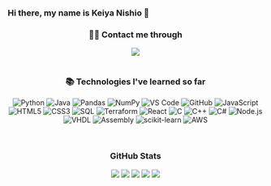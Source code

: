 ### Hi there, my name is Keiya Nishio 👋

 

<h3 align="center">🤝🏻 Contact me through</h3> 
<div align = "center">
  <a href="https://www.linkedin.com/in/keiya-nishio-4717892bb/" target="_blank"><img src="https://img.shields.io/badge/-LinkedIn-%230077B5?style=for-the-badge&logo=linkedin&logoColor=white" target="_blank"></a> 
</div>
</br>
<h3 align="center">📚 Technologies I've learned so far</h3>
<div align="center">

![Python](https://img.shields.io/badge/python%20-%2314354C.svg?&style=for-the-badge&logo=python&logoColor=white)
![Java](https://img.shields.io/badge/Java-ED8B00?style=for-the-badge&logo=java&logoColor=white) 
![Pandas](https://img.shields.io/badge/Pandas-2C2D72?style=for-the-badge&logo=pandas&logoColor=white)
![NumPy](https://img.shields.io/badge/numpy%20-%23013243.svg?&style=for-the-badge&logo=numpy&logoColor=white)
![VS Code](https://img.shields.io/badge/-VS%20Code-007ACC?style=for-the-badge&logo=visual-studio-code&logoColor=ffffff)
![GitHub](https://img.shields.io/badge/github%20-%23121011.svg?&style=for-the-badge&logo=github&logoColor=white)
![JavaScript](https://img.shields.io/badge/JavaScript-F7DF1E?style=for-the-badge&logo=javascript&logoColor=black)
![HTML5](https://img.shields.io/badge/html5%20-%23E34F26.svg?&style=for-the-badge&logo=html5&logoColor=white)
![CSS3](https://img.shields.io/badge/css3%20-%231572B6.svg?&style=for-the-badge&logo=css3&logoColor=white)
![SQL](https://img.shields.io/badge/SQL-informational?style=for-the-badge&logo=mySQL&color=white)
![Terraform](https://img.shields.io/badge/Terraform-623CE4?style=for-the-badge&logo=terraform&logoColor=white)
![React](https://img.shields.io/badge/React-61DAFB?style=for-the-badge&logo=react&logoColor=white)
![C](https://img.shields.io/badge/C-00599C?style=for-the-badge&logo=c&logoColor=white)
![C++](https://img.shields.io/badge/C++-00599C?style=for-the-badge&logo=c&logoColor=white&color=fcba03)
![C#](https://img.shields.io/badge/C%23-00599C?style=for-the-badge&logo=c&logoColor=white&color=2b990f)
![Node.js](https://img.shields.io/badge/Node.js-43853D?style=for-the-badge&logo=node.js&logoColor=white)
![VHDL](https://img.shields.io/badge/VHDL-43853D?style=for-the-badge&logo=vhdl&color=white)
![Assembly](https://img.shields.io/badge/Assembly-43853D?style=for-the-badge&logo=Assembly&color=gray)
![scikit-learn](https://img.shields.io/badge/scikit--learn-F7931E?style=for-the-badge&logo=scikit-learn&logoColor=white)
![AWS](https://img.shields.io/badge/Amazon_AWS-232F3E?style=for-the-badge&logo=amazon-aws&logoColor=white)

</div>

</br>
<h3 align="center"> GitHub Stats</h3> 
<div align="center">
  
![](http://github-profile-summary-cards.vercel.app/api/cards/profile-details?username=keiyanishio&theme=yeblu)
![](http://github-profile-summary-cards.vercel.app/api/cards/repos-per-language?username=keiyanishio&theme=yeblu)
![](http://github-profile-summary-cards.vercel.app/api/cards/most-commit-language?username=keiyanishio&theme=yeblu)
![](http://github-profile-summary-cards.vercel.app/api/cards/stats?username=keiyanishio&theme=yeblu)
![](http://github-profile-summary-cards.vercel.app/api/cards/productive-time?username=keiyanishio&theme=yeblu&utcOffset=8)
</div>
